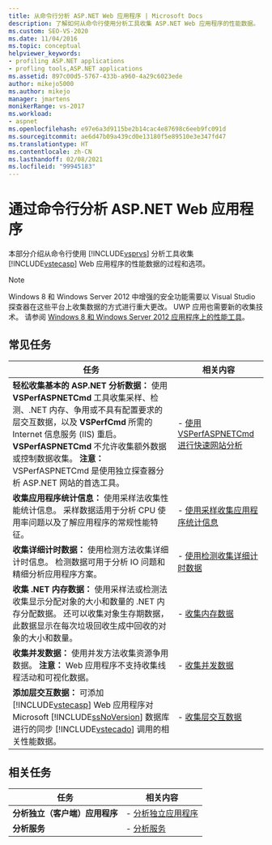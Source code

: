 ```yaml
---
title: 从命令行分析 ASP.NET Web 应用程序 | Microsoft Docs
description: 了解如何从命令行使用分析工具收集 ASP.NET Web 应用程序的性能数据。
ms.custom: SEO-VS-2020
ms.date: 11/04/2016
ms.topic: conceptual
helpviewer_keywords:
- profiling ASP.NET applications
- profling tools,ASP.NET applications
ms.assetid: 897c00d5-5767-433b-a960-4a29c6023ede
author: mikejo5000
ms.author: mikejo
manager: jmartens
monikerRange: vs-2017
ms.workload:
- aspnet
ms.openlocfilehash: e97e6a3d9115be2b14cac4e87698c6eeb9fc091d
ms.sourcegitcommit: ae6d47b09a439cd0e13180f5e89510e3e347fd47
ms.translationtype: HT
ms.contentlocale: zh-CN
ms.lasthandoff: 02/08/2021
ms.locfileid: "99945183"
---
```

# <a name="command-line-profiling-of-aspnet-web-applications"></a>通过命令行分析 ASP.NET Web 应用程序
本部分介绍从命令行使用 [!INCLUDE[vsprvs](../code-quality/includes/vsprvs_md.md)] 分析工具收集 [!INCLUDE[vstecasp](../code-quality/includes/vstecasp_md.md)] Web 应用程序的性能数据的过程和选项。

> [!NOTE]
> Windows 8 和 Windows Server 2012 中增强的安全功能需要以 Visual Studio 探查器在这些平台上收集数据的方式进行重大更改。 UWP 应用也需要新的收集技术。 请参阅 [Windows 8 和 Windows Server 2012 应用程序上的性能工具](../profiling/performance-tools-on-windows-8-and-windows-server-2012-applications.md)。

## <a name="common-tasks"></a>常见任务

| 任务 | 相关内容 |
| - | - |
| **轻松收集基本的 ASP.NET 分析数据：** 使用 **VSPerfASPNETCmd** 工具收集采样、检测、.NET 内存、争用或不具有配置要求的层交互数据，以及 **VSPerfCmd** 所需的 Internet 信息服务 (IIS) 重启。 **VSPerfASPNETCmd** 不允许收集额外数据或控制数据收集。 **注意：** VSPerfASPNETCmd 是使用独立探查器分析 ASP.NET 网站的首选工具。 | -   [使用 VSPerfASPNETCmd 进行快速网站分析](../profiling/rapid-web-site-profiling-with-vsperfaspnetcmd.md) |
| **收集应用程序统计信息：** 使用采样法收集性能统计信息。 采样数据适用于分析 CPU 使用率问题以及了解应用程序的常规性能特征。 | -   [使用采样收集应用程序统计信息](../profiling/collecting-application-statistics-for-aspnet-using-the-profiler-sampling-method.md) |
| **收集详细计时数据：** 使用检测方法收集详细计时信息。 检测数据可用于分析 IO 问题和精细分析应用程序方案。 | -   [使用检测收集详细计时数据](../profiling/collecting-detailed-timing-data-aspnet-profiler-instrumentation-method.md) |
| **收集 .NET 内存数据：** 使用采样法或检测法收集显示分配对象的大小和数量的 .NET 内存分配数据。 还可以收集对象生存期数据，此数据显示在每次垃圾回收生成中回收的对象的大小和数量。 | -   [收集内存数据](../profiling/collecting-memory-data-from-an-aspnet-web-application.md) |
| **收集并发数据：** 使用并发方法收集资源争用数据。 **注意：** Web 应用程序不支持收集线程活动和可视化数据。 | -   [收集并发数据](../profiling/collecting-concurrency-data-for-an-aspnet-web-application.md) |
| **添加层交互数据：** 可添加 [!INCLUDE[vstecasp](../code-quality/includes/vstecasp_md.md)] Web 应用程序对 Microsoft [!INCLUDE[ssNoVersion](../data-tools/includes/ssnoversion_md.md)] 数据库进行的同步 [!INCLUDE[vstecado](../data-tools/includes/vstecado_md.md)] 调用的相关性能数据。 | -   [收集层交互数据](../profiling/adding-tier-interaction-data-from-the-command-line.md) |

## <a name="related-tasks"></a>相关任务

|任务|相关内容|
|----------|---------------------|
|**分析独立（客户端）应用程序**|-   [分析独立应用程序](../profiling/command-line-profiling-of-stand-alone-applications.md)|
|**分析服务**|-   [分析服务](../profiling/command-line-profiling-of-services.md)|
